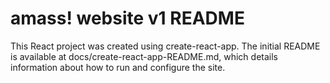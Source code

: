 # amass! website v1 README

This React project was created using create-react-app. The initial README is available at docs/create-react-app-README.md, which details information about how to run and configure the site.
